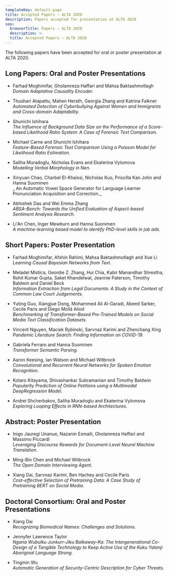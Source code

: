 ```yaml
---
templateKey: default-page
title: Accepted Papers – ALTA 2020
description: Papers accepted for presentation at ALTA 2020
seo:
  browserTitle: Papers – ALTA 2020
  description: >-
  title: Accepted Papers – ALTA 2020
---
```


The following papers have been accepted for oral or poster presentation at ALTA 2020.

## Long Papers: Oral and Poster Presentations

* Farhad Moghimifar, Gholamreza Haffari and Mahsa Baktashmotlagh  
_Domain Adaptative Causality Encoder._  

* Thushari Atapattu, Mahen Herath, Georgia Zhang and Katrina Falkner  
_Automated Detection of Cyberbullying Against Women and Immigrants and Cross-domain Adaptability._  

* Shunichi Ishihara  
_The Influence of Background Data Size on the Performance of a Score-based Likelihood Ratio System: A Case of Forensic Text Comparison._  

* Michael Carne and Shunichi Ishihara  
_Feature-Based Forensic Text Comparison Using a Poisson Model for Likelihood Ratio Estimation._  

* Saliha Muradoglu, Nicholas Evans and Ekaterina Vylomova  
_Modelling Verbal Morphology in Nen._  

* Xinyuan Chao, Charbel El-Khaissi, Nicholas Kuo, Priscilla Kan John and Hanna Suominen  
_ An Automatic Vowel Space Generator for Language Learner Pronunciation Acquisition and Correction._  

* Abhishek Das and Wei Emma Zhang  
_ABSA-Bench: Towards the Unified Evaluation of Aspect-based Sentiment Analysis Research._  

* Li'An Chen, Inger Mewburn and Hanna Suonimen  
_A machine-learning based model to identify PhD-level skills in job ads._  

## Short Papers: Poster Presentation

* Farhad Moghimifar, Afshin Rahimi, Mahsa Baktashmotlagh and Xue Li  
_Learning Causal Bayesian Networks from Text._  

* Meladel Mistica, Geordie Z. Zhang, Hui Chia, Kabir Manandhar Shrestha, Rohit Kumar Gupta, Saket Khandelwal, Jeannie Paterson, Timothy Baldwin and Daniel Beck  
_Information Extraction from Legal Documents: A Study in the Context of Common Law Court Judgements._  

* Yuting Guo, Xiangjue Dong, Mohammed Ali Al-Garadi, Abeed Sarker, Cecile Paris and Diego Mollá Aliod  
_Benchmarking of Transformer-Based Pre-Trained Models on Social Media Text Classification Datasets._  

* Vincent Nguyen, Maciek Rybinski, Sarvnaz Karimi and Zhenchang Xing  
_Pandemic Literature Search: Finding Information on COVID-19._  

* Gabriela Ferraro and Hanna Suominen  
_Transformer Semantic Parsing._  

* Aaron Keesing, Ian Watson and Michael Witbrock  
_Convolutional and Recurrent Neural Networks for Spoken Emotion Recognition._  

* Kotaro Kitayama, Shivashankar Subramanian and Timothy Baldwin  
_Popularity Prediction of Online Petitions using a Multimodal DeepRegression Model._  

* Andrei Shcherbakov, Saliha Muradoglu and Ekaterina Vylomova  
_Exploring Looping Effects in RNN-based Architectures._  


## Abstract: Poster Presentation

* Inigo Jauregi Unanue, Nazanin Esmaili, Gholamreza Haffari and Massimo Piccardi  
_Leveraging Discourse Rewards for Document-Level Neural Machine Translation._  

* Ming-Bin Chen and Michael Witbrock  
_The Open Domain Interviewing Agent._  

* Xiang Dai, Sarvnaz Karimi, Ben Hachey and Cecile Paris  
_Cost-effective Selection of Pretraining Data: A Case Study of Pretraining BERT on Social Media._  


## Doctoral Consortium: Oral and Poster Presentations

* Xiang Dai  
_Recognizing Biomedical Names: Challenges and Solutions._  

* Jennyfer Lawrence Taylor  
_Ngana Wubulku Junkurr-Jiku Balkaway-Ka: The Intergenerational Co-Design of a Tangible Technology to Keep Active Use of the Kuku Yalanji Aboriginal Language Strong._  

* Tingmin Wu  
_Automatic Generation of Security-Centric Description for Cyber Threats._  


